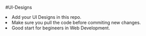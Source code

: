 #UI-Designs

<li>Add your UI Designs in this repo.</li>
<li>Make sure you pull the code before commiting new changes.</li>
<li>Good start for begineers in Web Development.</li>